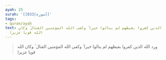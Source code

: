 ```yaml
---
ayah: 25
surah: '[[033|سورة]]'
tags:
- quran/ayah
text: ورد الله الذين كفروا بغيظهم لم ينالوا خيرا ۚ وكفى الله المؤمنين القتال ۚ وكان
  الله قويا عزيزا
---
```

> ورد الله الذين كفروا بغيظهم لم ينالوا خيرا ۚ وكفى الله المؤمنين القتال ۚ وكان الله قويا عزيزا

